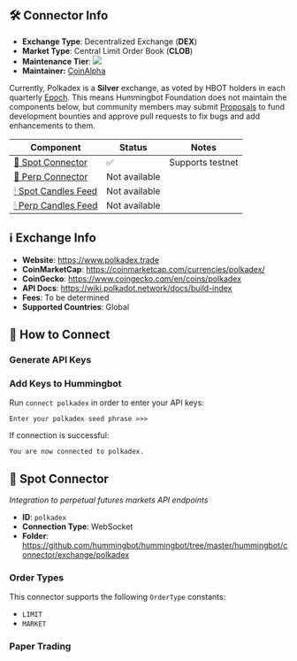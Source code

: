 ## 🛠 Connector Info

- **Exchange Type**: Decentralized Exchange (**DEX**)
- **Market Type**: Central Limit Order Book (**CLOB**)
- **Maintenance Tier**: ![](https://img.shields.io/static/v1?label=Hummingbot&message=SILVER&color=white)
- **Maintainer:** [CoinAlpha](https://coinalpha.com)

Currently, Polkadex is a **Silver** exchange, as voted by HBOT holders in each quarterly [Epoch](/governance/epochs). This means Hummingbot Foundation does not maintain the components below, but community members may submit [Proposals](/governance/proposals) to fund development bounties and approve pull requests to fix bugs and add enhancements to them.

| Component | Status | Notes | 
| --------- | ------ | ----- |
| [🔀 Spot Connector](#spot-connector) | ✅ | Supports testnet
| [🔀 Perp Connector](#perp-connector) | Not available | 
| [🕯 Spot Candles Feed](#spot-candles-feed) | Not available | 
| [🕯 Perp Candles Feed](#perp-candles-feed) | Not available | 

## ℹ️ Exchange Info

- **Website**: <https://www.polkadex.trade>
- **CoinMarketCap**: <https://coinmarketcap.com/currencies/polkadex/>
- **CoinGecko**: <https://www.coingecko.com/en/coins/polkadex>
- **API Docs**: <https://wiki.polkadot.network/docs/build-index>
- **Fees**: To be determined
- **Supported Countries**: Global 

## 🔑 How to Connect

### Generate API Keys



### Add Keys to Hummingbot

Run `connect polkadex` in order to enter your API keys:

```
Enter your polkadex seed phrase >>>
```

If connection is successful:

```
You are now connected to polkadex.
```

## 🔀 Spot Connector
*Integration to perpetual futures markets API endpoints*

- **ID**: `polkadex`
- **Connection Type**: WebSocket
- **Folder**: <https://github.com/hummingbot/hummingbot/tree/master/hummingbot/connector/exchange/polkadex>

### Order Types

This connector supports the following `OrderType` constants:

- `LIMIT`
- `MARKET`

### Paper Trading


